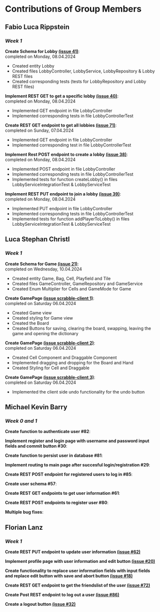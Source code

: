 # Contributions of Group Members

## Fabio Luca Rippstein

### *Week 1*

**Create Schema for Lobby [(issue 41)](https://github.com/sopra-fs24-group-24/scrabble-server/issues/41)**: </br>
completed on Monday, 08.04.2024

- Created entity Lobby
- Created files LobbyController, LobbyService, LobbyRepository & Lobby REST files
- Created corresponding tests (tests for LobbyRepository and Lobby REST files)</br>

**Implement REST GET to get a specific lobby [(issue 40)](https://github.com/sopra-fs24-group-24/scrabble-server/issues/40)**: </br>
completed on Monday, 08.04.2024

- Implemented GET endpoint in file LobbyController
- Implemented corresponding tests in file LobbyControllerTest

**Create REST GET endpoint to get all lobbies [(issue 71)](https://github.com/sopra-fs24-group-24/scrabble-server/issues/71)**: </br>
completed on Sunday, 07.04.2024

- Implemented GET endpoint in file LobbyController
- Implemented corresponding test in file LobbyControllerTest

**Implement Rest POST endpoint to create a lobby [(issue 38)](https://github.com/sopra-fs24-group-24/scrabble-server/issues/38)**: </br>
completed on Monday, 08.04.2024

- Implemented POST endpoint in file LobbyController
- Implemented corresponding tests in file LobbyControllerTest
- Implemented tests for function createLobby() in files LobbyServiceIntegrationTest & LobbyServiceTest

**Implement REST PUT endpoint to join a lobby [(issue 39)](https://github.com/sopra-fs24-group-24/scrabble-server/issues/39)**:</br>
completed on Monday, 08.04.2024

- Implemented PUT endpoint in file LobbyController
- Implemented corresponding tests in file LobbyControllerTest
- Implemented tests for function addPlayerToLobby() in files LobbyServiceIntegrationTest & LobbyServiceTest

## Luca Stephan Christl

### *Week 1*

**Create Schema for Game [(issue 21)](https://github.com/orgs/sopra-fs24-group-24/projects/2/views/1?pane=issue&itemId=57329485)**: </br>
completed on Wednesday, 10.04.2024

- Created entity Game, Bag, Cell, Playfield and Tile
- Created files GameController, GameRepository and GameService
- Created Enum Multiplier for Cells and GameMode for Game

**Create GamePage [(issue scrabble-client 1)](https://github.com/orgs/sopra-fs24-group-24/projects/2/views/1?pane=issue&itemId=57329485)**: </br>
completed on Saturday 06.04.2024

- Created Game view
- Created styling for Game view
- Created the Board
- Created Buttons for saving, clearing the board, swapping, leaving the game and opening the dictionary

**Create GamePage [(issue scrabble-client 2)](https://github.com/orgs/sopra-fs24-group-24/projects/2/views/1?pane=issue&itemId=57329485)**: </br>
completed on Saturday 06.04.2024

- Created Cell Component and Draggable Component
- Implemented dragging and dropping for the Board and Hand
- Created Styling for Cell and Draggable

**Create GamePage [(issue scrabble-client 3)](https://github.com/orgs/sopra-fs24-group-24/projects/2/views/1?pane=issue&itemId=57329485)**: </br>
completed on Saturday 06.04.2024

- Implemented the client side undo functionality for the undo button

## Michael Kevin Barry

### *Week 0 and 1*

**Create function to authenticate user #82**: </br>

**Implement register and login page with username and password input fields and commit button #30**: </br>

**Create function to persist user in database #81**: </br>

**Implement routing to main page after succesful login/registration #29**: </br>

**Create REST POST endpoint for registered users to log in  #85**: </br>

**Create user schema #57**: </br>

**Create REST GET endpoints to get user information #61**: </br>

**Create REST POST endpoints to register user #80**: </br>

**Multiple bug fixes**: </br>

## Florian Lanz

### *Week 1*

**Create REST PUT endpoint to update user information [(issue #62)](https://github.com/sopra-fs24-group-24/scrabble-server/issues/62)** </br>

**Implement profile page with user information and edit button [(issue #20)](https://github.com/sopra-fs24-group-24/scrabble-client/issues/20)** </br>

**Create functionality to replace user information fields with input fields and replace edit button with save and abort button [(issue #18)](https://github.com/sopra-fs24-group-24/scrabble-client/issues/18)** </br>

**Create REST GET endpoint to get the friendslist of the user [(issue #72)](https://github.com/sopra-fs24-group-24/scrabble-server/issues/72)** </br>

**Create Post REST endpoint to log out a user [(issue #86)](https://github.com/sopra-fs24-group-24/scrabble-server/issues/86)** </br>

**Create a logout button [(issue #32)](https://github.com/sopra-fs24-group-24/scrabble-client/issues/32)** </br>